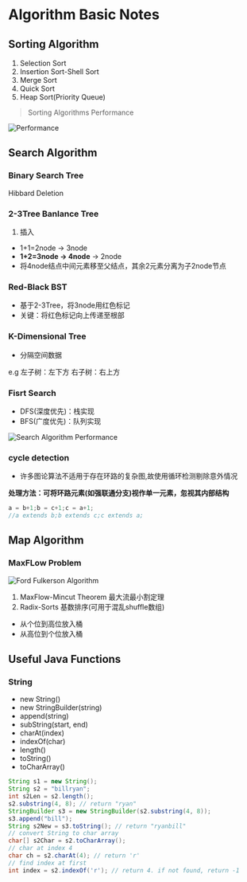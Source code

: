 # Algorithm Basic Notes

## Sorting Algorithm

1. Selection Sort
2. Insertion Sort-Shell Sort
3. Merge Sort
4. Quick Sort
5. Heap Sort(Priority Queue)

> Sorting Algorithms Performance

![Performance](img/SortingPerformance.png)

## Search Algorithm

### Binary Search Tree
Hibbard Deletion

### 2-3Tree Banlance Tree
1. 插入
  - 1+1=2node -> 3node
  - **1+2=3node -> 4node** -> 2node
  - 将4node结点中间元素移至父结点，其余2元素分离为子2node节点

### Red-Black BST
- 基于2-3Tree，将3node用红色标记
- 关键：将红色标记向上传递至根部

### K-Dimensional Tree
- 分隔空间数据

e.g 左子树：左下方   右子树：右上方

### Fisrt Search
- DFS(深度优先)：栈实现
- BFS(广度优先)：队列实现

![Search Algorithm Performance](img/SearchPerformance.jpg)

### cycle detection
- 许多图论算法不适用于存在环路的复杂图,故使用循环检测剔除意外情况

**处理方法：可将环路元素(如强联通分支)视作单一元素，忽视其内部结构**
```java
a = b+1;b = c+1;c = a+1;
//a extends b;b extends c;c extends a; 
```


## Map Algorithm

### MaxFLow Problem
![Ford Fulkerson Algorithm](img/FordFulkersonAlgorithm.png)

1. MaxFlow-Mincut Theorem 最大流最小割定理
2. Radix-Sorts 基数排序(可用于混乱shuffle数组)
  - 从个位到高位放入桶
  - 从高位到个位放入桶

## Useful Java Functions 

### String

-   new String()
-   new StringBuilder(string)
-   append(string)
-   subString(start, end)
-   charAt(index)
-   indexOf(char)
-   length()
-   toString()
-   toCharArray()

```java
String s1 = new String();
String s2 = "billryan";
int s2Len = s2.length();
s2.substring(4, 8); // return "ryan"
StringBuilder s3 = new StringBuilder(s2.substring(4, 8));
s3.append("bill");
String s2New = s3.toString(); // return "ryanbill"
// convert String to char array
char[] s2Char = s2.toCharArray();
// char at index 4
char ch = s2.charAt(4); // return 'r'
// find index at first
int index = s2.indexOf('r'); // return 4. if not found, return -1
```
